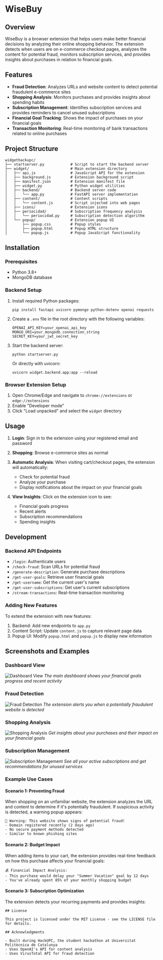 # WiseBuy

## Overview
WiseBuy is a browser extension that helps users make better financial decisions by analyzing their online shopping behavior. The extension detects when users are on e-commerce checkout pages, analyzes the content for potential fraud, monitors subscription services, and provides insights about purchases in relation to financial goals.

## Features

- **Fraud Detection**: Analyzes URLs and website content to detect potential fraudulent e-commerce sites
- **Shopping Analysis**: Monitors purchases and provides insights about spending habits
- **Subscription Management**: Identifies subscription services and provides reminders to cancel unused subscriptions
- **Financial Goal Tracking**: Shows the impact of purchases on your financial goals
- **Transaction Monitoring**: Real-time monitoring of bank transactions related to online purchases

## Project Structure

```
widgethackupc/
├── startserver.py            # Script to start the backend server
├── widget/                   # Main extension directory
│   ├── api.js                # JavaScript API for the extension
│   ├── background.js         # Extension background script
│   ├── manifest.json         # Extension manifest file
│   ├── widget.py             # Python widget utilities
│   ├── backend/              # Backend server code
│   │   └── app.py            # FastAPI server implementation
│   ├── content/              # Content scripts
│   │   └── content.js        # Script injected into web pages
│   ├── icons/                # Extension icons
│   ├── periocidad/           # Subscription frequency analysis
│   │   └── periocidad.py     # Subscription detection algorithm
│   └── popup/                # Extension popup UI
│       ├── popup.css         # Popup styles
│       ├── popup.html        # Popup HTML structure
│       └── popup.js          # Popup JavaScript functionality
```

## Installation

### Prerequisites
- Python 3.8+
- MongoDB database

### Backend Setup
1. Install required Python packages:
   ```
   pip install fastapi uvicorn pymongo python-dotenv openai requests
   ```

2. Create a `.env` file in the root directory with the following variables:
   ```
   OPENAI_API_KEY=your_openai_api_key
   MONGO_URI=your_mongodb_connection_string
   SECRET_KEY=your_jwt_secret_key
   ```

3. Start the backend server:
   ```
   python startserver.py
   ```
   
   Or directly with uvicorn:
   ```
   uvicorn widget.backend.app:app --reload
   ```

### Browser Extension Setup
1. Open Chrome/Edge and navigate to `chrome://extensions` or `edge://extensions`
2. Enable "Developer mode"
3. Click "Load unpacked" and select the `widget` directory

## Usage

1. **Login**: Sign in to the extension using your registered email and password
2. **Shopping**: Browse e-commerce sites as normal
3. **Automatic Analysis**: When visiting cart/checkout pages, the extension will automatically:
   - Check for potential fraud
   - Analyze your purchase
   - Display notifications about the impact on your financial goals

4. **View Insights**: Click on the extension icon to see:
   - Financial goals progress
   - Recent alerts
   - Subscription recommendations
   - Spending insights

## Development

### Backend API Endpoints

- `/login`: Authenticate users
- `/check-fraud`: Scan URLs for potential fraud
- `/generate-description`: Generate purchase descriptions
- `/get-user-goals`: Retrieve user financial goals
- `/get-username`: Get the current user's name
- `/get-user-subscriptions`: Get user's current subscriptions
- `/stream-transactions`: Real-time transaction monitoring

### Adding New Features

To extend the extension with new features:

1. Backend: Add new endpoints to `app.py`
2. Content Script: Update `content.js` to capture relevant page data
3. Popup UI: Modify `popup.html` and `popup.js` to display new information

## Screenshots and Examples

### Dashboard View
![Dashboard View](screenshots/dashboard.png)
*The main dashboard shows your financial goals progress and recent activity*

### Fraud Detection
![Fraud Detection](screenshots/fraud-detection.png)
*The extension alerts you when a potentially fraudulent website is detected*

### Shopping Analysis
![Shopping Analysis](screenshots/shopping-analysis.png)
*Get insights about your purchases and their impact on your financial goals*

### Subscription Management
![Subscription Management](screenshots/subscription-management.png)
*See all your active subscriptions and get recommendations for unused services*

### Example Use Cases

#### Scenario 1: Preventing Fraud
When shopping on an unfamiliar website, the extension analyzes the URL and content to determine if it's potentially fraudulent. If suspicious activity is detected, a warning popup appears:

```
🚨 Warning: This website shows signs of potential fraud!
- Domain registered recently (2 days ago)
- No secure payment methods detected
- Similar to known phishing sites
```

#### Scenario 2: Budget Impact
When adding items to your cart, the extension provides real-time feedback on how this purchase affects your financial goals:

```
💰 Financial Impact Analysis:
- This purchase would delay your "Summer Vacation" goal by 12 days
- You've already spent 85% of your monthly shopping budget
```

#### Scenario 3: Subscription Optimization
The extension detects your recurring payments and provides insights:

```
## License

This project is licensed under the MIT License - see the LICENSE file for details.

## Acknowledgments

- Built during HackUPC, the student hackathon at Universitat Politècnica de Catalunya
- Uses OpenAI's API for content analysis
- Uses VirusTotal API for fraud detection
